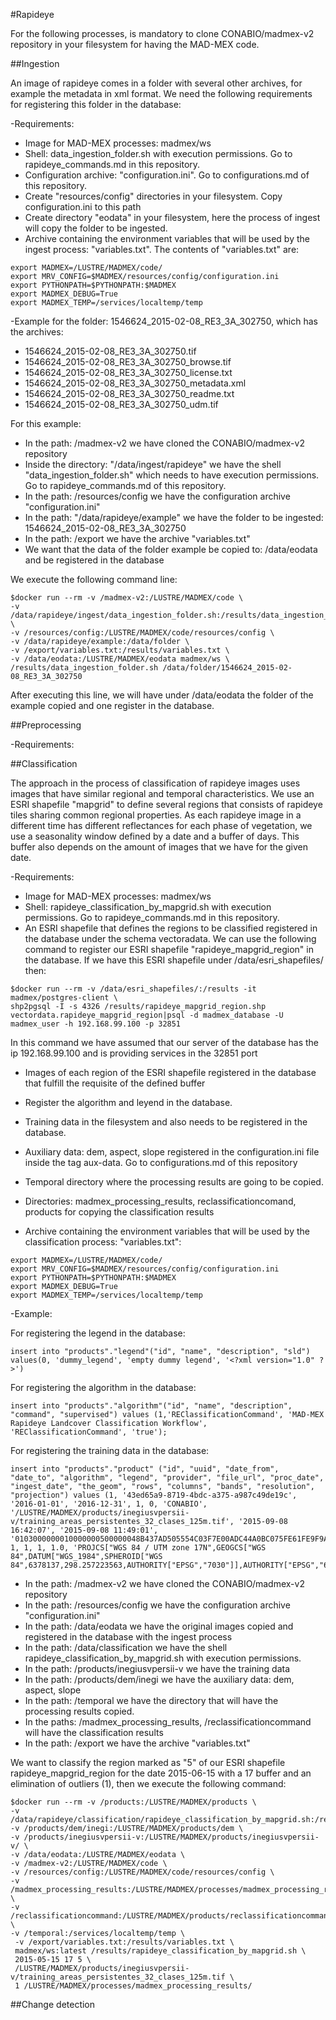 #Rapideye

For the following processes, is mandatory to clone CONABIO/madmex-v2 repository in your filesystem for having the MAD-MEX code.


##Ingestion

An image of rapideye comes in a folder with several other archives, for example the metadata in xml format. We need the following requirements for registering this folder in the database:

-Requirements:

* Image for MAD-MEX processes: madmex/ws
* Shell: data_ingestion_folder.sh with execution permissions. Go to rapideye_commands.md in this repository.
* Configuration archive: "configuration.ini". Go to configurations.md of this repository.
* Create "resources/config" directories in your filesystem. Copy configuration.ini to this path
* Create directory "eodata" in your filesystem, here the process of ingest will copy the folder to be ingested.
* Archive containing the environment variables that will be used by the ingest process: "variables.txt". The contents of "variables.txt" are:

```
export MADMEX=/LUSTRE/MADMEX/code/
export MRV_CONFIG=$MADMEX/resources/config/configuration.ini
export PYTHONPATH=$PYTHONPATH:$MADMEX
export MADMEX_DEBUG=True
export MADMEX_TEMP=/services/localtemp/temp

```

-Example for the folder: 1546624_2015-02-08_RE3_3A_302750, which has the archives:

* 1546624_2015-02-08_RE3_3A_302750.tif
* 1546624_2015-02-08_RE3_3A_302750_browse.tif
* 1546624_2015-02-08_RE3_3A_302750_license.txt
* 1546624_2015-02-08_RE3_3A_302750_metadata.xml
* 1546624_2015-02-08_RE3_3A_302750_readme.txt
* 1546624_2015-02-08_RE3_3A_302750_udm.tif

For this example:

* In the path: /madmex-v2 we have cloned the CONABIO/madmex-v2 repository
* Inside the directory: "/data/ingest/rapideye" we have the shell "data_ingestion_folder.sh" which needs to have execution permissions. Go to rapideye_commands.md of this repository.
* In the path: /resources/config we have the configuration archive "configuration.ini"
* In the path: "/data/rapideye/example" we have the folder to be ingested: 1546624_2015-02-08_RE3_3A_302750
* In the path: /export we have the archive "variables.txt"
* We want that the data of the folder example be copied to: /data/eodata and be registered in the database

We execute the following command line:


```
$docker run --rm -v /madmex-v2:/LUSTRE/MADMEX/code \
-v /data/rapideye/ingest/data_ingestion_folder.sh:/results/data_ingestion_folder.sh \
-v /resources/config:/LUSTRE/MADMEX/code/resources/config \
-v /data/rapideye/example:/data/folder \
-v /export/variables.txt:/results/variables.txt \
-v /data/eodata:/LUSTRE/MADMEX/eodata madmex/ws \
/results/data_ingestion_folder.sh /data/folder/1546624_2015-02-08_RE3_3A_302750
```

After executing this line, we will have under /data/eodata the folder of the example copied and one register in the database.

##Preprocessing

-Requirements:



##Classification

The approach in the process of classification of rapideye images uses images that have similar regional and temporal characteristics. We use an ESRI shapefile "mapgrid" to define several regions that consists of rapideye tiles sharing common regional properties. As each rapideye image in a different time has different reflectances for each phase of vegetation, we use a seasonality window defined by a date and a buffer of days. This buffer also depends on the amount of images that we have for the given date.


-Requirements:

* Image for MAD-MEX processes: madmex/ws
* Shell: rapideye_classification_by_mapgrid.sh with execution permissions. Go to rapideye_commands.md in this repository.
* An ESRI shapefile that defines the regions to be classified registered in the database under the schema vectoradata. We can use the following command to register our ESRI shapefile "rapideye_mapgrid_region" in the database. If we have this ESRI shapefile under /data/esri_shapefiles/ then:


```
$docker run --rm -v /data/esri_shapefiles/:/results -it madmex/postgres-client \
shp2pgsql -I -s 4326 /results/rapideye_mapgrid_region.shp vectordata.rapideye_mapgrid_region|psql -d madmex_database -U madmex_user -h 192.168.99.100 -p 32851

```

In this command we have assumed that our server of the database has the ip 192.168.99.100 and is providing services in the 32851 port


* Images of each region of the ESRI shapefile registered in the database that fulfill the requisite of the defined buffer

* Register the algorithm and leyend in the database.

* Training data in the filesystem and also needs to be registered in the database.

* Auxiliary data: dem, aspect, slope registered in the configuration.ini file inside the tag aux-data. Go to configurations.md of this repository

* Temporal directory where the processing results are going to be copied.

* Directories: madmex_processing_results, reclassificationcomand, products for copying the classification results

* Archive containing the environment variables that will be used by the classification process: "variables.txt":

```
export MADMEX=/LUSTRE/MADMEX/code/
export MRV_CONFIG=$MADMEX/resources/config/configuration.ini
export PYTHONPATH=$PYTHONPATH:$MADMEX
export MADMEX_DEBUG=True
export MADMEX_TEMP=/services/localtemp/temp

```

-Example:

For registering the legend in the database:

```
insert into "products"."legend"("id", "name", "description", "sld") values(0, 'dummy_legend', 'empty dummy legend', '<?xml version="1.0" ?>')

```

For registering the algorithm in the database:

```
insert into "products"."algorithm"("id", "name", "description", "command", "supervised") values (1,'REClassificationCommand', 'MAD-MEX Rapideye Landcover Classification Workflow', 'REClassificationCommand', 'true');

```


For registering the training data in the database:

```
insert into "products"."product" ("id", "uuid", "date_from", "date_to", "algorithm", "legend", "provider", "file_url", "proc_date", "ingest_date", "the_geom", "rows", "columns", "bands", "resolution", "projection") values (1, '43ed65a9-8719-4bdc-a375-a987c49de19c', '2016-01-01', '2016-12-31', 1, 0, 'CONABIO', '/LUSTRE/MADMEX/products/inegiusvpersii-v/training_areas_persistentes_32_clases_125m.tif', '2015-09-08 16:42:07', '2015-09-08 11:49:01', '0103000000010000000500000048B437AD505554C03F7E00ADC44A0BC075FE61FE9F9A53C09BF40773C0430BC0BCBE2357C99953C04850CF114DCF1AC0ECBC64616C5554C012F7D91A39D61AC048B437AD505554C03F7E00ADC44A0BC0', 1, 1, 1, 1.0, 'PROJCS["WGS 84 / UTM zone 17N",GEOGCS["WGS 84",DATUM["WGS_1984",SPHEROID["WGS 84",6378137,298.257223563,AUTHORITY["EPSG","7030"]],AUTHORITY["EPSG","6326"]],PRIMEM["Greenwich",0],UNIT["degree",0.0174532925199433],AUTHORITY["EPSG","4326"]],PROJECTION["Transverse_Mercator"],PARAMETER["latitude_of_origin",0],PARAMETER["central_meridian",-81],PARAMETER["scale_factor",0.9996],PARAMETER["false_easting",500000],PARAMETER["false_northing",0],UNIT["metre",1,AUTHORITY["EPSG","9001"]],AUTHORITY["EPSG","32617"]]')

```


* In the path: /madmex-v2 we have cloned the CONABIO/madmex-v2 repository
* In the path: /resources/config we have the configuration archive "configuration.ini"
* In the path: /data/eodata we have the original images copied and registered in the database with the ingest process
* In the path: /data/classification we have the shell rapideye_classification_by_mapgrid.sh with execution permissions.
* In the path: /products/inegiusvpersii-v we have the training data
* In the path: /products/dem/inegi we have the auxiliary data: dem, aspect, slope
* In the path: /temporal we have the directory that will have the processing results copied.
* In the paths: /madmex_processing_results, /reclassificationcommand will have the classification results
* In the path: /export we have the archive "variables.txt"

We want to classify the region marked as "5" of our ESRI shapefile rapideye_mapgrid_region for the date 2015-06-15 with a 17 buffer and an elimination of outliers (1), then we execute the following command:

```
$docker run --rm -v /products:/LUSTRE/MADMEX/products \
-v /data/rapideye/classification/rapideye_classification_by_mapgrid.sh:/results/rapideye_classification_by_mapgrid.sh
-v /products/dem/inegi:/LUSTRE/MADMEX/products/dem \
-v /products/inegiusvpersii-v:/LUSTRE/MADMEX/products/inegiusvpersii-v/ \
-v /data/eodata:/LUSTRE/MADMEX/eodata \
-v /madmex-v2:/LUSTRE/MADMEX/code \
-v /resources/config:/LUSTRE/MADMEX/code/resources/config \
-v /madmex_processing_results:/LUSTRE/MADMEX/processes/madmex_processing_results/ \
-v /reclassificationcommand:/LUSTRE/MADMEX/products/reclassificationcommand/ \
-v /temporal:/services/localtemp/temp \
 -v /export/variables.txt:/results/variables.txt \
 madmex/ws:latest /results/rapideye_classification_by_mapgrid.sh \
 2015-05-15 17 5 \
 /LUSTRE/MADMEX/products/inegiusvpersii-v/training_areas_persistentes_32_clases_125m.tif \
 1 /LUSTRE/MADMEX/processes/madmex_processing_results/ 
```





##Change detection
